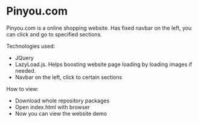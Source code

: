 # Pinyou.com
Pinyou.com is a online shopping website. Has fixed navbar on the left, you can click and go to specified sections. 

Technologies used:
- JQuery
- LazyLoad.js. Helps boosting website page loading by loading images if needed.
- Navbar on the left, click to certain sections

How to view:
- Download whole repository packages
- Open index.html with browser 
- Now you can view the website demo
